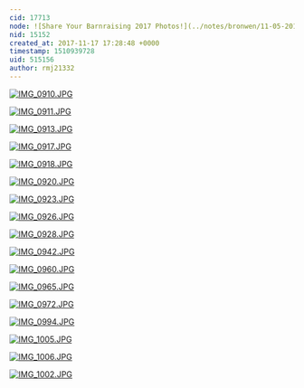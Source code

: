 ```yaml
---
cid: 17713
node: ![Share Your Barnraising 2017 Photos!](../notes/bronwen/11-05-2017/share-your-barnraising-2017-photos)
nid: 15152
created_at: 2017-11-17 17:28:48 +0000
timestamp: 1510939728
uid: 515156
author: rmj21332
---
```


[![IMG_0910.JPG](https://publiclab.org/system/images/photos/000/022/437/large/IMG_0910.JPG)](https://publiclab.org/system/images/photos/000/022/437/original/IMG_0910.JPG)

[![IMG_0911.JPG](https://publiclab.org/system/images/photos/000/022/438/large/IMG_0911.JPG)](https://publiclab.org/system/images/photos/000/022/438/original/IMG_0911.JPG)




[![IMG_0913.JPG](https://publiclab.org/system/images/photos/000/022/439/large/IMG_0913.JPG)](https://publiclab.org/system/images/photos/000/022/439/original/IMG_0913.JPG)


[![IMG_0917.JPG](https://publiclab.org/system/images/photos/000/022/440/large/IMG_0917.JPG)](https://publiclab.org/system/images/photos/000/022/440/original/IMG_0917.JPG)


[![IMG_0918.JPG](https://publiclab.org/system/images/photos/000/022/441/large/IMG_0918.JPG)](https://publiclab.org/system/images/photos/000/022/441/original/IMG_0918.JPG)


[![IMG_0920.JPG](https://publiclab.org/system/images/photos/000/022/442/large/IMG_0920.JPG)](https://publiclab.org/system/images/photos/000/022/442/original/IMG_0920.JPG)


[![IMG_0923.JPG](https://publiclab.org/system/images/photos/000/022/443/large/IMG_0923.JPG)](https://publiclab.org/system/images/photos/000/022/443/original/IMG_0923.JPG)


[![IMG_0926.JPG](https://publiclab.org/system/images/photos/000/022/444/large/IMG_0926.JPG)](https://publiclab.org/system/images/photos/000/022/444/original/IMG_0926.JPG)


[![IMG_0928.JPG](https://publiclab.org/system/images/photos/000/022/445/large/IMG_0928.JPG)](https://publiclab.org/system/images/photos/000/022/445/original/IMG_0928.JPG)


[![IMG_0942.JPG](https://publiclab.org/system/images/photos/000/022/446/large/IMG_0942.JPG)](https://publiclab.org/system/images/photos/000/022/446/original/IMG_0942.JPG)


[![IMG_0960.JPG](https://publiclab.org/system/images/photos/000/022/447/large/IMG_0960.JPG)](https://publiclab.org/system/images/photos/000/022/447/original/IMG_0960.JPG)


[![IMG_0965.JPG](https://publiclab.org/system/images/photos/000/022/448/large/IMG_0965.JPG)](https://publiclab.org/system/images/photos/000/022/448/original/IMG_0965.JPG)


[![IMG_0972.JPG](https://publiclab.org/system/images/photos/000/022/449/large/IMG_0972.JPG)](https://publiclab.org/system/images/photos/000/022/449/original/IMG_0972.JPG)


[![IMG_0994.JPG](https://publiclab.org/system/images/photos/000/022/450/large/IMG_0994.JPG)](https://publiclab.org/system/images/photos/000/022/450/original/IMG_0994.JPG)


[![IMG_1005.JPG](https://publiclab.org/system/images/photos/000/022/451/large/IMG_1005.JPG)](https://publiclab.org/system/images/photos/000/022/451/original/IMG_1005.JPG)


[![IMG_1006.JPG](https://publiclab.org/system/images/photos/000/022/452/large/IMG_1006.JPG)](https://publiclab.org/system/images/photos/000/022/452/original/IMG_1006.JPG)


[![IMG_1002.JPG](https://publiclab.org/system/images/photos/000/022/453/large/IMG_1002.JPG)](https://publiclab.org/system/images/photos/000/022/453/original/IMG_1002.JPG)

